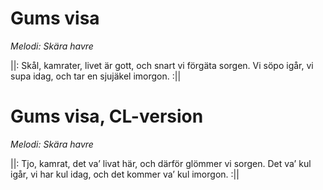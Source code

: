 # Gums visa
*Melodi: Skära havre*

||: Skål, kamrater, livet är gott,
och snart vi förgäta sorgen.
Vi söpo igår, vi supa idag,
och tar en sjujäkel imorgon. :||

# Gums visa, CL-version
*Melodi: Skära havre*

||: Tjo, kamrat, det va’ livat här,
och därför glömmer vi sorgen.
Det va’ kul igår, vi har kul idag,
och det kommer va’ kul imorgon. :||

